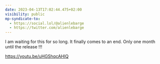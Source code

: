 ```yaml
---
date: 2023-04-13T17:02:44.475+02:00
visibility: public
mp-syndicate-to:
  - https://social.lol/@alienlebarge
  - https://twitter.com/alienlebarge
---
```

I am waiting for this for so long. It finally comes to an end.
Only one month until the release !!!

https://youtu.be/uHGShqcAHlQ
